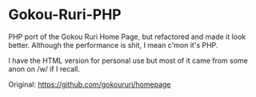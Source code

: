 # Gokou-Ruri-PHP

PHP port of the Gokou Ruri Home Page, but refactored and made it look better. Although the performance
is shit, I mean c'mon it's PHP.

I have the HTML version for personal use but most of it came from some anon on /w/ if I recall.

Original: https://github.com/gokoururi/homepage
